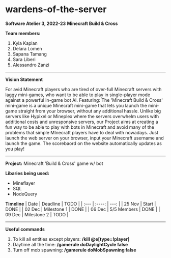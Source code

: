 # wardens-of-the-server

__Software Atelier 3, 2022-23__
__Minecraft Build & Cross__

__Team members:__
1. Kyla Kaplan
2. Delara Lomen
3. Sapana Tamang
4. Sara Liberi
5. Alessandro Zanzi

______________________________________________________

__Vision Statement__

For avid Minecraft players who are tired of over-full Minecraft servers with laggy mini-games, who want to be able to play in single-player mode against a powerful in-game bot AI. Featuring: The 'Minecraft Build & Cross' mini-game is  a unique Minecraft mini-game that lets you launch the mini-game straight from your browser, without any additional hassle. Unlike big servers like Hypixel or Mineplex where the servers overwhelm users with additional costs and unresponsive servers, our Project aims at creating a fun way to be able to play with bots in Minecraft and avoid many of the problems that simple MInecraft players have to deal with nowadays. Just launch the web server on your browser, input your Minecraft username and launch the game. The scorebaord on the website automatically updates as you play!

______________________________________________________

__Project:__
Minecraft 'Build & Cross' game w/ bot

__Libaries being used:__
- Mineflayer
- SQL
- NodeQuery


__Timeline__
| Date        | Deadline    | TODO          |
| :---        |    :----:   |          ---: |
| 25 Nov      | Start       | DONE          |
| 02 Dec      | Milestone 1 | DONE          |
| 06 Dec      | 5/5 Members | DONE          |
| 09 Dec      | Milestone 2 | TODO          |

________________________________________________________

<!-- __Seed we are working with:__
__1626615012__ -->

__Useful commands__

1. To kill all entities except players:
    __/kill @e[type=!player]__
2. Daytime all the time:
    __/gamerule doDaylightCycle false__
3. Turn off mob spawning:
    __/gamerule doMobSpawning false__

